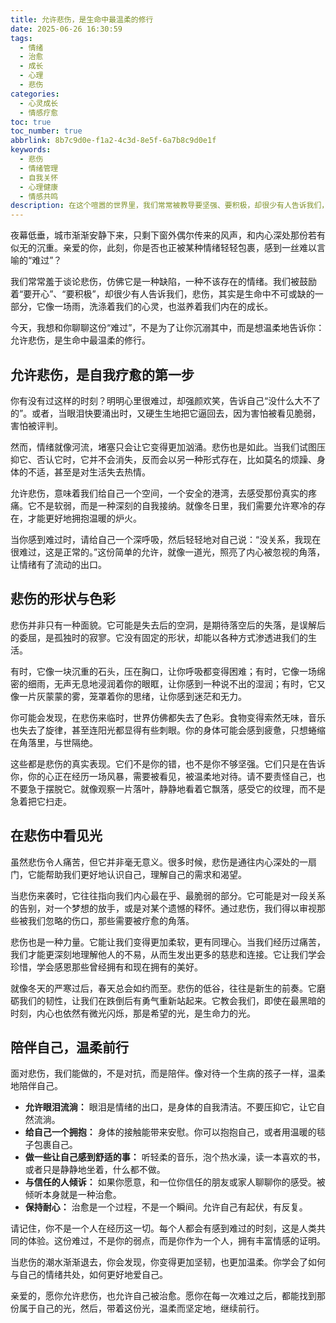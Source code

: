 ```yaml
---
title: 允许悲伤，是生命中最温柔的修行
date: 2025-06-26 16:30:59
tags:
  - 情绪
  - 治愈
  - 成长
  - 心理
  - 悲伤
categories:
  - 心灵成长
  - 情感疗愈
toc: true
toc_number: true
abbrlink: 8b7c9d0e-f1a2-4c3d-8e5f-6a7b8c9d0e1f
keywords:
  - 悲伤
  - 情绪管理
  - 自我关怀
  - 心理健康
  - 情感共鸣
description: 在这个喧嚣的世界里，我们常常被教导要坚强、要积极，却很少有人告诉我们，允许悲伤，是生命中最温柔的修行。这篇文章将带你走进悲伤的深处，感受它的形状与色彩，并从中找到治愈与成长的力量。
---
```


夜幕低垂，城市渐渐安静下来，只剩下窗外偶尔传来的风声，和内心深处那份若有似无的沉重。亲爱的你，此刻，你是否也正被某种情绪轻轻包裹，感到一丝难以言喻的“难过”？

我们常常羞于谈论悲伤，仿佛它是一种缺陷，一种不该存在的情绪。我们被鼓励着“要开心”、“要积极”，却很少有人告诉我们，悲伤，其实是生命中不可或缺的一部分，它像一场雨，洗涤着我们的心灵，也滋养着我们内在的成长。

今天，我想和你聊聊这份“难过”，不是为了让你沉溺其中，而是想温柔地告诉你：允许悲伤，是生命中最温柔的修行。

## 允许悲伤，是自我疗愈的第一步

你有没有过这样的时刻？明明心里很难过，却强颜欢笑，告诉自己“没什么大不了的”。或者，当眼泪快要涌出时，又硬生生地把它逼回去，因为害怕被看见脆弱，害怕被评判。

然而，情绪就像河流，堵塞只会让它变得更加汹涌。悲伤也是如此。当我们试图压抑它、否认它时，它并不会消失，反而会以另一种形式存在，比如莫名的烦躁、身体的不适，甚至是对生活失去热情。

允许悲伤，意味着我们给自己一个空间，一个安全的港湾，去感受那份真实的疼痛。它不是软弱，而是一种深刻的自我接纳。就像冬日里，我们需要允许寒冷的存在，才能更好地拥抱温暖的炉火。

当你感到难过时，请给自己一个深呼吸，然后轻轻地对自己说：“没关系，我现在很难过，这是正常的。”这份简单的允许，就像一道光，照亮了内心被忽视的角落，让情绪有了流动的出口。

## 悲伤的形状与色彩

悲伤并非只有一种面貌。它可能是失去后的空洞，是期待落空后的失落，是误解后的委屈，是孤独时的寂寥。它没有固定的形状，却能以各种方式渗透进我们的生活。

有时，它像一块沉重的石头，压在胸口，让你呼吸都变得困难；有时，它像一场绵密的细雨，无声无息地浸润着你的眼眶，让你感到一种说不出的湿润；有时，它又像一片灰蒙蒙的雾，笼罩着你的思绪，让你感到迷茫和无力。

你可能会发现，在悲伤来临时，世界仿佛都失去了色彩。食物变得索然无味，音乐也失去了旋律，甚至连阳光都显得有些刺眼。你的身体可能会感到疲惫，只想蜷缩在角落里，与世隔绝。

这些都是悲伤的真实表现。它们不是你的错，也不是你不够坚强。它们只是在告诉你，你的心正在经历一场风暴，需要被看见，被温柔地对待。请不要责怪自己，也不要急于摆脱它。就像观察一片落叶，静静地看着它飘落，感受它的纹理，而不是急着把它扫走。

## 在悲伤中看见光

虽然悲伤令人痛苦，但它并非毫无意义。很多时候，悲伤是通往内心深处的一扇门，它能帮助我们更好地认识自己，理解自己的需求和渴望。

当悲伤来袭时，它往往指向我们内心最在乎、最脆弱的部分。它可能是对一段关系的告别，对一个梦想的放手，或是对某个遗憾的释怀。通过悲伤，我们得以审视那些被我们忽略的伤口，那些需要被疗愈的角落。

悲伤也是一种力量。它能让我们变得更加柔软，更有同理心。当我们经历过痛苦，我们才能更深刻地理解他人的不易，从而生发出更多的慈悲和连接。它让我们学会珍惜，学会感恩那些曾经拥有和现在拥有的美好。

就像冬天的严寒过后，春天总会如约而至。悲伤的低谷，往往是新生的前奏。它磨砺我们的韧性，让我们在跌倒后有勇气重新站起来。它教会我们，即使在最黑暗的时刻，内心也依然有微光闪烁，那是希望的光，是生命力的光。

## 陪伴自己，温柔前行

面对悲伤，我们能做的，不是对抗，而是陪伴。像对待一个生病的孩子一样，温柔地陪伴自己。

*   **允许眼泪流淌：** 眼泪是情绪的出口，是身体的自我清洁。不要压抑它，让它自然流淌。
*   **给自己一个拥抱：** 身体的接触能带来安慰。你可以抱抱自己，或者用温暖的毯子包裹自己。
*   **做一些让自己感到舒适的事：** 听轻柔的音乐，泡个热水澡，读一本喜欢的书，或者只是静静地坐着，什么都不做。
*   **与信任的人倾诉：** 如果你愿意，和一位你信任的朋友或家人聊聊你的感受。被倾听本身就是一种治愈。
*   **保持耐心：** 治愈是一个过程，不是一个瞬间。允许自己有起伏，有反复。

请记住，你不是一个人在经历这一切。每个人都会有感到难过的时刻，这是人类共同的体验。这份难过，不是你的弱点，而是你作为一个人，拥有丰富情感的证明。

当悲伤的潮水渐渐退去，你会发现，你变得更加坚韧，也更加温柔。你学会了如何与自己的情绪共处，如何更好地爱自己。

亲爱的，愿你允许悲伤，也允许自己被治愈。愿你在每一次难过之后，都能找到那份属于自己的光，然后，带着这份光，温柔而坚定地，继续前行。